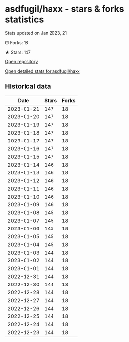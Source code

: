 # asdfugil/haxx - stars & forks statistics

Stats updated on Jan 2023, 21

☋ Forks: 18

★ Stars: 147

[Open repository](https://github.com/asdfugil/haxx)

[Open detailed stats for asdfugil/haxx](https://reviewgithub.com/rep/asdfugil/haxx)

## Historical data
| Date | Stars | Forks |
|------|-------|-------|
| 2023-01-21 | 147 | 18 | 
| 2023-01-20 | 147 | 18 | 
| 2023-01-19 | 147 | 18 | 
| 2023-01-18 | 147 | 18 | 
| 2023-01-17 | 147 | 18 | 
| 2023-01-16 | 147 | 18 | 
| 2023-01-15 | 147 | 18 | 
| 2023-01-14 | 146 | 18 | 
| 2023-01-13 | 146 | 18 | 
| 2023-01-12 | 146 | 18 | 
| 2023-01-11 | 146 | 18 | 
| 2023-01-10 | 146 | 18 | 
| 2023-01-09 | 146 | 18 | 
| 2023-01-08 | 145 | 18 | 
| 2023-01-07 | 145 | 18 | 
| 2023-01-06 | 145 | 18 | 
| 2023-01-05 | 145 | 18 | 
| 2023-01-04 | 145 | 18 | 
| 2023-01-03 | 144 | 18 | 
| 2023-01-02 | 144 | 18 | 
| 2023-01-01 | 144 | 18 | 
| 2022-12-31 | 144 | 18 | 
| 2022-12-30 | 144 | 18 | 
| 2022-12-28 | 144 | 18 | 
| 2022-12-27 | 144 | 18 | 
| 2022-12-26 | 144 | 18 | 
| 2022-12-25 | 144 | 18 | 
| 2022-12-24 | 144 | 18 | 
| 2022-12-23 | 144 | 18 | 

